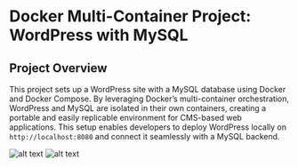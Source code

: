 # Docker Multi-Container Project: WordPress with MySQL

## Project Overview
This project sets up a WordPress site with a MySQL database using Docker and Docker Compose. By leveraging Docker’s multi-container orchestration, WordPress and MySQL are isolated in their own containers, creating a portable and easily replicable environment for CMS-based web applications. This setup enables developers to deploy WordPress locally on `http://localhost:8080` and connect it seamlessly with a MySQL backend.


![alt text](<WhatsApp Image 2024-11-06 at 14.56.29_9a9733ae.jpg>)
![alt text](<WhatsApp Image 2024-11-06 at 14.56.29_0387f4ef.jpg>)